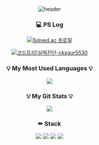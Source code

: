 <div align="center">

![header](https://capsule-render.vercel.app/api?type=Waving&text=ChaNyeok1225)

</div>

<div align="center">
  <h3> 💻 PS Log </h3>

  [![Solved.ac
프로필](http://mazassumnida.wtf/api/v2/generate_badge?boj=jjj5530)](https://solved.ac/jjj5530)

[![코드트리|실력진단-cksgur5530](https://banner.codetree.ai/v1/banner/cksgur5530)](https://www.codetree.ai/profiles/cksgur5530)

</div>

<div align="center">
<h3>💡 My Most Used Languages 💡</h3>
  <a href="https://github.com/ChaNyeok1225">
    <img align="center" src="https://github-readme-stats.vercel.app/api/top-langs/?username=ChaNyeok1225&layout=compact&theme=vue" />
  </a>
<h3>💡 My Git Stats 💡</h3>

  <a href="https://github.com/ChaNyeok1225">
    <img align="center" src="https://github-readme-stats.vercel.app/api?username=ChaNyeok1225&theme=vue" />
  </a>
</div>



<div name="badge" align="center"> 

  <h3> ✏ Stack </h3>
    
  <img src="https://img.shields.io/badge/JAVA-007396?style=for-the-badge&logo=java&logoColor=white" /> 
  <img src="https://img.shields.io/badge/MySQL-4479A1?style=for-the-badge&logo=MySQL&logoColor=white" />
  <img src="https://img.shields.io/badge/Eclipse-2C2255?style=for-the-badge&logo=Eclipse%20IDE&logoColor=white" /> 
  <img src="https://img.shields.io/badge/github-181717?style=for-the-badge&logo=github&logoColor=white" />

</div>
